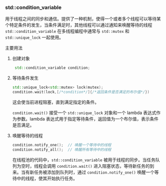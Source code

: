 ### std::condition_variable 
用于线程之间的同步和通信。提供了一种机制，使得一个或者多个线程可以等待某个特定条件的发生，当条件满足时，其他线程可以通过通知来唤醒等待的线程
`std::condition_variable` 在多线程编程中通常与 `std::mutex` 和 `std::unique_lock` 一起使用。

主要用法
1. 创建对象
   ```C++
    std::condition_variable condition;
   ```
2. 等待条件发生
    ```C++
    std::unique_lock<std::mutex> lock(mutex);
    condition.wait(lock,[/*condition*/]{/*返回条件是否满足的布尔值*/})
    ```
    这会使当前进程阻塞，直到满足指定的条件。
    
    `condition.wait()` 接受一个 `std::unique_lock` 对象和一个 lambda 表达式作为参数。lambda 表达式用于指定等待条件，返回值为一个布尔值，表示条件是否满足。
3. 唤醒等待的线程
    ```C++
    condition.notify_one();  // 唤醒一个等待中的线程
    condition.notify_all();  // 唤醒所有等待中的线程
    ```
    在线程池的代码中，`std::condition_variable` 被用于线程的同步。当任务队列为空时，线程会调用 `condition.wait()` 进入阻塞状态，等待新任务的到来。当有新任务被添加到队列时，通过 `condition.notify_one()` 唤醒一个等待中的线程，使其开始执行任务。